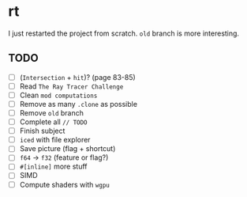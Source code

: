 # rt

I just restarted the project from scratch. `old` branch is more interesting.

## TODO

- [ ] (`Intersection` + `hit`)? (page 83-85)
- [ ] Read `The Ray Tracer Challenge`
- [ ] Clean `mod computations`
- [ ] Remove as many `.clone` as possible
- [ ] Remove `old` branch
- [ ] Complete all `// TODO`
- [ ] Finish subject
- [ ] `iced` with file explorer
- [ ] Save picture (flag + shortcut)
- [ ] `f64` -> `f32` (feature or flag?)
- [ ] `#[inline]` more stuff
- [ ] SIMD
- [ ] Compute shaders with `wgpu`
